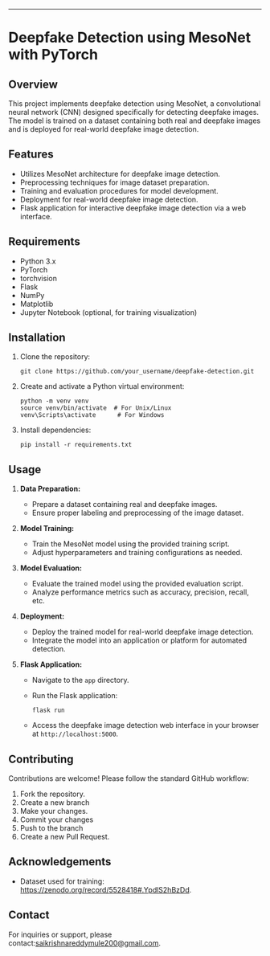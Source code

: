 

---
# Deepfake Detection using MesoNet with PyTorch

## Overview

This project implements deepfake detection using MesoNet, a convolutional neural network (CNN) designed specifically for detecting deepfake images. The model is trained on a dataset containing both real and deepfake images and is deployed for real-world deepfake image detection.

## Features
- Utilizes MesoNet architecture for deepfake image detection.
- Preprocessing techniques for image dataset preparation.
- Training and evaluation procedures for model development.
- Deployment for real-world deepfake image detection.
- Flask application for interactive deepfake image detection via a web interface.

## Requirements

- Python 3.x
- PyTorch
- torchvision
- Flask
- NumPy
- Matplotlib
- Jupyter Notebook (optional, for training visualization)

## Installation

1. Clone the repository:

   ```
   git clone https://github.com/your_username/deepfake-detection.git
   ```

2. Create and activate a Python virtual environment:

   ```
   python -m venv venv
   source venv/bin/activate  # For Unix/Linux
   venv\Scripts\activate      # For Windows
   ```

3. Install dependencies:

   ```
   pip install -r requirements.txt
   ```

## Usage

1. **Data Preparation:**

   - Prepare a dataset containing real and deepfake images.
   - Ensure proper labeling and preprocessing of the image dataset.

2. **Model Training:**

   - Train the MesoNet model using the provided training script.
   - Adjust hyperparameters and training configurations as needed.

3. **Model Evaluation:**

   - Evaluate the trained model using the provided evaluation script.
   - Analyze performance metrics such as accuracy, precision, recall, etc.

4. **Deployment:**

   - Deploy the trained model for real-world deepfake image detection.
   - Integrate the model into an application or platform for automated detection.

5. **Flask Application:**

   - Navigate to the `app` directory.
   - Run the Flask application:

     ```
     flask run
     ```

   - Access the deepfake image detection web interface in your browser at `http://localhost:5000`.

## Contributing

Contributions are welcome! Please follow the standard GitHub workflow:

1. Fork the repository.
2. Create a new branch 
3. Make your changes.
4. Commit your changes 
5. Push to the branch 
6. Create a new Pull Request.


## Acknowledgements

- Dataset used for training: https://zenodo.org/record/5528418#.YpdlS2hBzDd.

## Contact

For inquiries or support, please contact:saikrishnareddymule200@gmail.com.

